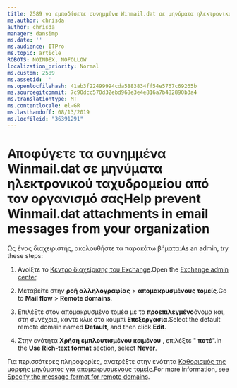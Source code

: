 ```yaml
---
title: 2589 να εμποδίσετε συνημμένα Winmail.dat σε μηνύματα ηλεκτρονικού ταχυδρομείου από τον οργανισμό σας
ms.author: chrisda
author: chrisda
manager: dansimp
ms.date: ''
ms.audience: ITPro
ms.topic: article
ROBOTS: NOINDEX, NOFOLLOW
localization_priority: Normal
ms.custom: 2589
ms.assetid: ''
ms.openlocfilehash: 41ab3f22499994cda5883834ff54e5767c69265b
ms.sourcegitcommit: 7c90dcc570d32ebd968e3e4e816a7b482890b3a4
ms.translationtype: MT
ms.contentlocale: el-GR
ms.lasthandoff: 08/13/2019
ms.locfileid: "36391291"
---
```

# <a name="help-prevent-winmaildat-attachments-in-email-messages-from-your-organization"></a><span data-ttu-id="415c7-102">Αποφύγετε τα συνημμένα Winmail.dat σε μηνύματα ηλεκτρονικού ταχυδρομείου από τον οργανισμό σας</span><span class="sxs-lookup"><span data-stu-id="415c7-102">Help prevent Winmail.dat attachments in email messages from your organization</span></span>

<span data-ttu-id="415c7-103">Ως ένας διαχειριστής, ακολουθήστε τα παρακάτω βήματα:</span><span class="sxs-lookup"><span data-stu-id="415c7-103">As an admin, try these steps:</span></span>

1. <span data-ttu-id="415c7-104">Ανοίξτε το [Κέντρο διαχείρισης του Exchange](https://outlook.office365.com/ecp/).</span><span class="sxs-lookup"><span data-stu-id="415c7-104">Open the [Exchange admin center](https://outlook.office365.com/ecp/).</span></span>

2. <span data-ttu-id="415c7-105">Μεταβείτε στην **ροή αλληλογραφίας** > **απομακρυσμένους τομείς**.</span><span class="sxs-lookup"><span data-stu-id="415c7-105">Go to **Mail flow** > **Remote domains**.</span></span>

3. <span data-ttu-id="415c7-106">Επιλέξτε στον απομακρυσμένο τομέα με το **προεπιλεγμένο**όνομα και, στη συνέχεια, κάντε κλικ στο κουμπί **Επεξεργασία**.</span><span class="sxs-lookup"><span data-stu-id="415c7-106">Select the default remote domain named **Default**, and then click **Edit**.</span></span>

4. <span data-ttu-id="415c7-107">Στην ενότητα **Χρήση εμπλουτισμένου κειμένου** , επιλέξτε " **ποτέ**".</span><span class="sxs-lookup"><span data-stu-id="415c7-107">In the **Use Rich-text format** section, select **Never**.</span></span>

<span data-ttu-id="415c7-108">Για περισσότερες πληροφορίες, ανατρέξτε στην ενότητα [Καθορισμός της μορφής μηνύματος για απομακρυσμένους τομείς](https://docs.microsoft.com/Exchange/mail-flow-best-practices/remote-domains/remote-domains#specifying-message-format).</span><span class="sxs-lookup"><span data-stu-id="415c7-108">For more information, see [Specify the message format for remote domains](https://docs.microsoft.com/Exchange/mail-flow-best-practices/remote-domains/remote-domains#specifying-message-format).</span></span>
